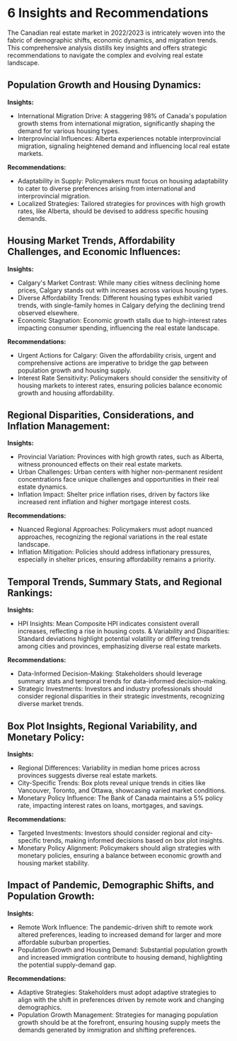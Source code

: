 # 6 Insights and Recommendations

The Canadian real estate market in 2022/2023 is intricately woven into the fabric of demographic shifts, economic dynamics, and migration trends. 
This comprehensive analysis distills key insights and offers strategic recommendations to navigate the complex and evolving real estate landscape.

## Population Growth and Housing Dynamics:

**Insights:**

* International Migration Drive: A staggering 98% of Canada's population growth stems from international migration, significantly shaping the demand for various housing types.
* Interprovincial Influences: Alberta experiences notable interprovincial migration, signaling heightened demand and influencing local real estate markets.

**Recommendations:**

* Adaptability in Supply: Policymakers must focus on housing adaptability to cater to diverse preferences arising from international and interprovincial migration.
* Localized Strategies: Tailored strategies for provinces with high growth rates, like Alberta, should be devised to address specific housing demands.

## Housing Market Trends, Affordability Challenges, and Economic Influences:

**Insights:**

* Calgary's Market Contrast: While many cities witness declining home prices, Calgary stands out with increases across various housing types.
* Diverse Affordability Trends: Different housing types exhibit varied trends, with single-family homes in Calgary defying the declining trend observed elsewhere.
* Economic Stagnation: Economic growth stalls due to high-interest rates impacting consumer spending, influencing the real estate landscape.

**Recommendations:**

* Urgent Actions for Calgary: Given the affordability crisis, urgent and comprehensive actions are imperative to bridge the gap between population growth and housing supply.
* Interest Rate Sensitivity: Policymakers should consider the sensitivity of housing markets to interest rates, ensuring policies balance economic growth and housing affordability.

## Regional Disparities, Considerations, and Inflation Management:

**Insights:**

* Provincial Variation: Provinces with high growth rates, such as Alberta, witness pronounced effects on their real estate markets.
* Urban Challenges: Urban centers with higher non-permanent resident concentrations face unique challenges and opportunities in their real estate dynamics.
* Inflation Impact: Shelter price inflation rises, driven by factors like increased rent inflation and higher mortgage interest costs.

**Recommendations:**

* Nuanced Regional Approaches: Policymakers must adopt nuanced approaches, recognizing the regional variations in the real estate landscape.
* Inflation Mitigation: Policies should address inflationary pressures, especially in shelter prices, ensuring affordability remains a priority.

## Temporal Trends, Summary Stats, and Regional Rankings:

**Insights:**

* HPI Insights: Mean Composite HPI indicates consistent overall increases, reflecting a rise in housing costs.
& Variability and Disparities: Standard deviations highlight potential volatility or differing trends among cities and provinces, emphasizing diverse real estate markets.

**Recommendations:**

* Data-Informed Decision-Making: Stakeholders should leverage summary stats and temporal trends for data-informed decision-making.
* Strategic Investments: Investors and industry professionals should consider regional disparities in their strategic investments, recognizing diverse market trends.

## Box Plot Insights, Regional Variability, and Monetary Policy:

**Insights:**

* Regional Differences: Variability in median home prices across provinces suggests diverse real estate markets.
* City-Specific Trends: Box plots reveal unique trends in cities like Vancouver, Toronto, and Ottawa, showcasing varied market conditions.
* Monetary Policy Influence: The Bank of Canada maintains a 5% policy rate, impacting interest rates on loans, mortgages, and savings.

**Recommendations:**

* Targeted Investments: Investors should consider regional and city-specific trends, making informed decisions based on box plot insights.
* Monetary Policy Alignment: Policymakers should align strategies with monetary policies, ensuring a balance between economic growth and housing market stability.

## Impact of Pandemic, Demographic Shifts, and Population Growth:

**Insights:**

* Remote Work Influence: The pandemic-driven shift to remote work altered preferences, leading to increased demand for larger and more affordable suburban properties.
* Population Growth and Housing Demand: Substantial population growth and increased immigration contribute to housing demand, highlighting the potential supply-demand gap.

**Recommendations:**

* Adaptive Strategies: Stakeholders must adopt adaptive strategies to align with the shift in preferences driven by remote work and changing demographics.
* Population Growth Management: Strategies for managing population growth should be at the forefront, ensuring housing supply meets the demands generated by immigration and shifting preferences.
